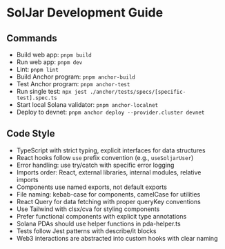 # SolJar Development Guide

## Commands
- Build web app: `pnpm build`
- Run web app: `pnpm dev`
- Lint: `pnpm lint`
- Build Anchor program: `pnpm anchor-build`
- Test Anchor program: `pnpm anchor-test`
- Run single test: `npx jest ./anchor/tests/specs/[specific-test].spec.ts`
- Start local Solana validator: `pnpm anchor-localnet`
- Deploy to devnet: `pnpm anchor deploy --provider.cluster devnet`

## Code Style
- TypeScript with strict typing, explicit interfaces for data structures
- React hooks follow `use` prefix convention (e.g., `useSoljarUser`)
- Error handling: use try/catch with specific error logging
- Imports order: React, external libraries, internal modules, relative imports
- Components use named exports, not default exports
- File naming: kebab-case for components, camelCase for utilities
- React Query for data fetching with proper queryKey conventions
- Use Tailwind with clsx/cva for styling components
- Prefer functional components with explicit type annotations
- Solana PDAs should use helper functions in pda-helper.ts
- Tests follow Jest patterns with describe/it blocks
- Web3 interactions are abstracted into custom hooks with clear naming